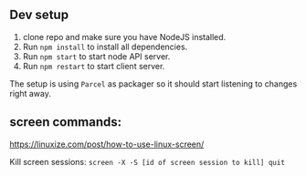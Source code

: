 ## Dev setup
1. clone repo and make sure you have NodeJS installed.
2. Run `npm install` to install all dependencies.
3. Run `npm start` to start node API server.
4. Run `npm restart` to start client server.

The setup is using `Parcel` as packager so it should start listening to changes right away.

## screen commands:

https://linuxize.com/post/how-to-use-linux-screen/

Kill screen sessions: `screen -X -S [id of screen session to kill] quit`